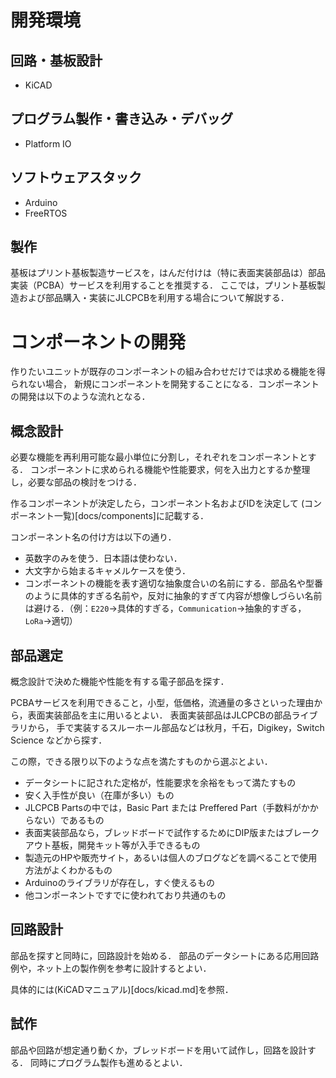 
# 開発環境

## 回路・基板設計

- KiCAD

## プログラム製作・書き込み・デバッグ

- Platform IO

## ソフトウェアスタック

- Arduino
- FreeRTOS

## 製作

基板はプリント基板製造サービスを，はんだ付けは（特に表面実装部品は）部品実装（PCBA）サービスを利用することを推奨する．
ここでは，プリント基板製造および部品購入・実装にJLCPCBを利用する場合について解説する．

# コンポーネントの開発

作りたいユニットが既存のコンポーネントの組み合わせだけでは求める機能を得られない場合，
新規にコンポーネントを開発することになる．コンポーネントの開発は以下のような流れとなる．

## 概念設計

必要な機能を再利用可能な最小単位に分割し，それぞれをコンポーネントとする．
コンポーネントに求められる機能や性能要求，何を入出力とするか整理し，必要な部品の検討をつける．

作るコンポーネントが決定したら，コンポーネント名およびIDを決定して
(コンポーネント一覧)[docs/components]に記載する．

コンポーネント名の付け方は以下の通り．

- 英数字のみを使う．日本語は使わない．
- 大文字から始まるキャメルケースを使う．
- コンポーネントの機能を表す適切な抽象度合いの名前にする．部品名や型番のように具体的すぎる名前や，反対に抽象的すぎて内容が想像しづらい名前は避ける．（例：`E220`→具体的すぎる，`Communication`→抽象的すぎる，`LoRa`→適切）


## 部品選定

概念設計で決めた機能や性能を有する電子部品を探す．

PCBAサービスを利用できること，小型，低価格，流通量の多さといった理由から，表面実装部品を主に用いるとよい．
表面実装部品はJLCPCBの部品ライブラリから，
手で実装するスルーホール部品などは秋月，千石，Digikey，Switch Science などから探す．

この際，できる限り以下のような点を満たすものから選ぶとよい．

- データシートに記された定格が，性能要求を余裕をもって満たすもの
- 安く入手性が良い（在庫が多い）もの
- JLCPCB Partsの中では，Basic Part または Preffered Part（手数料がかからない）であるもの
- 表面実装部品なら，ブレッドボードで試作するためにDIP版またはブレークアウト基板，開発キット等が入手できるもの
- 製造元のHPや販売サイト，あるいは個人のブログなどを調べることで使用方法がよくわかるもの
- Arduinoのライブラリが存在し，すぐ使えるもの
- 他コンポーネントですでに使われており共通のもの



## 回路設計

部品を探すと同時に，回路設計を始める．
部品のデータシートにある応用回路例や，ネット上の製作例を参考に設計するとよい．

具体的には(KiCADマニュアル)[docs/kicad.md]を参照．

## 試作

部品や回路が想定通り動くか，ブレッドボードを用いて試作し，回路を設計する．
同時にプログラム製作も進めるとよい．
